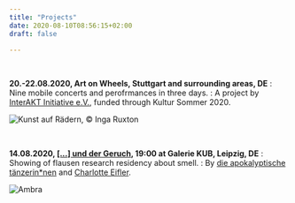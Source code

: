 ```yaml
---
title: "Projects"
date: 2020-08-10T08:56:15+02:00
draft: false

---
```


&nbsp;

**20.-22.08.2020, Art on Wheels, Stuttgart and surrounding areas, DE**
:   Nine mobile concerts and perofrmances in three days.
:   A project by [InterAKT Initiative e.V.](https://interakt-initiative.com/), funded through Kultur Sommer 2020.

![Kunst auf Rädern, © Inga Ruxton](/upcoming/kur.gif)

&nbsp;

**14.08.2020, [[...] und der Geruch](https://flausen.plus/residenz/50-prometheus-und-der-geruch/), 19:00 at Galerie KUB, Leipzig, DE**
:   Showing of flausen research residency about smell.
:   By [die apokalyptische tänzerin*nen](https://www.apocalypse.dance/) and [Charlotte Eifler](http://charlotteeifler.works/).  

![Ambra](/upcoming/ambra.png)

&nbsp;

